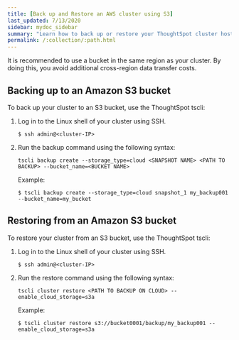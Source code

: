 ```yaml
---
title: [Back up and Restore an AWS cluster using S3]
last_updated: 7/13/2020
sidebar: mydoc_sidebar
summary: "Learn how to back up or restore your ThoughtSpot cluster hosted in AWS using an S3 bucket."
permalink: /:collection/:path.html
---
```

It is recommended to use a bucket in the same region as your cluster. By doing this, you avoid additional cross-region data transfer costs.

## Backing up to an Amazon S3 bucket

To back up your cluster to an S3 bucket, use the ThoughtSpot tscli:

1. Log in to the Linux shell of your cluster using SSH.
    ```
    $ ssh admin@<cluster-IP>
    ```
2. Run the backup command using the following syntax:  

    `tscli backup create --storage_type=cloud <SNAPSHOT NAME> <PATH TO BACKUP> --bucket_name=<BUCKET NAME>`

    Example:
    ```
    $ tscli backup create --storage_type=cloud snapshot_1 my_backup001 --bucket_name=my_bucket
    ```

## Restoring from an Amazon S3 bucket

To restore your cluster from an S3 bucket, use the ThoughtSpot tscli:

1. Log in to the Linux shell of your cluster using SSH.
    ```
    $ ssh admin@<cluster-IP>
    ```
2. Run the restore command using the following syntax:  

    `tscli cluster restore <PATH TO BACKUP ON CLOUD> --enable_cloud_storage=s3a`

    Example:
    ```
    $ tscli cluster restore s3://bucket0001/backup/my_backup001 --enable_cloud_storage=s3a
    ```
